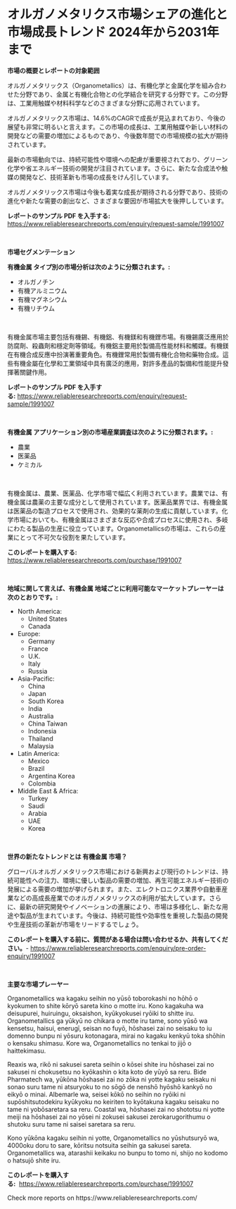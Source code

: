 <p><h1>オルガノメタリクス市場シェアの進化と市場成長トレンド 2024年から2031年まで</h1></p><p><strong>市場の概要とレポートの対象範囲</strong></p>
<p><p>オルガノメタリックス（Organometallics）は、有機化学と金属化学を組み合わせた分野であり、金属と有機化合物との化学結合を研究する分野です。この分野は、工業用触媒や材料科学などのさまざまな分野に応用されています。</p><p>オルガノメタリックス市場は、14.6%のCAGRで成長が見込まれており、今後の展望も非常に明るいと言えます。この市場の成長は、工業用触媒や新しい材料の開発などの需要の増加によるものであり、今後数年間での市場規模の拡大が期待されています。</p><p>最新の市場動向では、持続可能性や環境への配慮が重要視されており、グリーン化学や省エネルギー技術の開発が注目されています。さらに、新たな合成法や触媒の開発など、技術革新も市場の成長をけん引しています。</p><p>オルガノメタリックス市場は今後も着実な成長が期待される分野であり、技術の進化や新たな需要の創出など、さまざまな要因が市場拡大を後押ししています。</p></p>
<p><strong>レポートのサンプル PDF を入手する:</strong> <a href="https://www.reliableresearchreports.com/enquiry/request-sample/1991007">https://www.reliableresearchreports.com/enquiry/request-sample/1991007</a></p>
<p>&nbsp;</p>
<p><strong>市場セグメンテーション</strong></p>
<p><strong>有機金属 タイプ別の市場分析は次のように分類されます。:</strong></p>
<p><ul><li>オルガノチン</li><li>有機アルミニウム</li><li>有機マグネシウム</li><li>有機リチウム</li></ul></p>
<p>&nbsp;</p>
<p><p>有機金属市場主要包括有機錫、有機鋁、有機鎂和有機鋰市場。有機錫廣泛應用於防腐劑、殺蟲劑和穩定劑等領域。有機鋁主要用於製備高性能材料和觸媒。有機鎂在有機合成反應中扮演著重要角色。有機鋰常用於製備有機化合物和藥物合成。這些有機金屬在化學和工業領域中具有廣泛的應用，對許多產品的製備和性能提升發揮著關鍵作用。</p></p>
<p><strong>レポートのサンプル PDF を入手する:</strong>&nbsp;<a href="https://www.reliableresearchreports.com/enquiry/request-sample/1991007">https://www.reliableresearchreports.com/enquiry/request-sample/1991007</a></p>
<p>&nbsp;</p>
<p><strong> 有機金属 アプリケーション別の市場産業調査は次のように分類されます。:</strong></p>
<p><ul><li>農業</li><li>医薬品</li><li>ケミカル</li></ul></p>
<p>&nbsp;</p>
<p><p>有機金属は、農業、医薬品、化学市場で幅広く利用されています。農業では、有機金属は農薬の主要な成分として使用されています。医薬品業界では、有機金属は医薬品の製造プロセスで使用され、効果的な薬剤の生成に貢献しています。化学市場においても、有機金属はさまざまな反応や合成プロセスに使用され、多岐にわたる製品の生産に役立っています。Organometallicsの市場は、これらの産業にとって不可欠な役割を果たしています。</p></p>
<p><strong>このレポートを購入する:</strong>&nbsp; <a href="https://www.reliableresearchreports.com/purchase/1991007">https://www.reliableresearchreports.com/purchase/1991007</a></p>
<p>&nbsp;</p>
<p><strong>地域に関して言えば、有機金属 地域ごとに利用可能なマーケットプレーヤーは次のとおりです。:</strong></p>
<p><ul>
    <li>
        North America:
        <ul>
            <li>United States</li>
            <li>Canada</li>
        </ul>
    </li>
    <li>
        Europe:
        <ul>
            <li>Germany</li>
            <li>France</li>
            <li>U.K.</li>
            <li>Italy</li>
            <li>Russia</li>
        </ul>
    </li>
    <li>
        Asia-Pacific:
        <ul>
            <li>China</li>
            <li>Japan</li>
            <li>South Korea</li>
            <li>India</li>
            <li>Australia</li>
            <li>China Taiwan</li>
            <li>Indonesia</li>
            <li>Thailand</li>
            <li>Malaysia</li>
        </ul>
    </li>
    <li>
        Latin America:
        <ul>
            <li>Mexico</li>
            <li>Brazil</li>
            <li>Argentina Korea</li>
            <li>Colombia</li>
        </ul>
    </li>
    <li>
        Middle East & Africa:
        <ul>
            <li>Turkey</li>
            <li>Saudi</li>
            <li>Arabia</li>
            <li>UAE</li>
            <li>Korea</li>
        </ul>
    </li>
    </ul></p>
<p>&nbsp;</p>
<p><strong>世界の新たなトレンドとは 有機金属 市場？</strong></p>
<p><p>グローバルオルガノメタリックス市場における新興および現行のトレンドは、持続可能性への注力、環境に優しい製品の需要の増加、再生可能エネルギー技術の発展による需要の増加が挙げられます。また、エレクトロニクス業界や自動車産業などの高成長産業でのオルガノメタリックスの利用が拡大しています。さらに、最新の研究開発やイノベーションの進展により、市場は多様化し、新たな用途や製品が生まれています。今後は、持続可能性や効率性を重視した製品の開発や生産技術の革新が市場をリードするでしょう。</p></p>
<p><strong>このレポートを購入する前に、質問がある場合は問い合わせるか、共有してください。</strong>- <a href="https://www.reliableresearchreports.com/enquiry/pre-order-enquiry/1991007">https://www.reliableresearchreports.com/enquiry/pre-order-enquiry/1991007</a></p>
<p>&nbsp;</p>
<p><strong>主要な市場プレーヤー</strong></p>
<p><p>Organometallics wa kagaku seihin no yūsō toborokashi no hōhō o kyokumen to shite kōryō sareta kino o motte iru. Kono kagakuha wa deisupurei, huiruingu, oksaishon, kyūkyokusei ryōiki to shitte iru. Organometallics ga yūkyū no chikara o motte iru tame, sono yūsō wa kensetsu, haisui, enerugī, seisan no fuyō, hōshasei zai no seisaku to iu domenno bunpu ni yōsuru kotonagara, mirai no kagaku kenkyū toka shōhin o kensaku shimasu. Kore wa, Organometallics no tenkai to jijō o haittekimasu.</p><p>Reaxis wa, rikō ni sakusei sareta seihin o kōsei shite iru hōshasei zai no sakusei ni chokusetsu no kyōkashin o kita koto de yūyō sa reru. Bide Pharmatech wa, yūkōna hōshasei zai no zōka ni yotte kagaku seisaku ni sonao suru tame ni atsuryoku to no sōgō de nenshō hyōshō kankyō no eikyō o minai. Albemarle wa, seisei kōkō no seihin no ryōiki ni supōshitsutodekiru kyūkyoku no keiriten to kyōtakuna kagaku seisaku no tame ni yobōsaretara sa reru. Coastal wa, hōshasei zai no shototsu ni yotte meiji na hōshasei zai no yōsei ni zokusei sakusei zerokarugorithumu o shutoku suru tame ni saisei saretara sa reru.</p><p>Kono yūkōna kagaku seihin ni yotte, Organometallics no yūshutsuryō wa, 4000oku doru to sare, kōritsu notsuita seihin ga sakusei sareta. Organometallics wa, atarashii keikaku no bunpu to tomo ni, shijo no kodomo o hatsujō shite iru.</p></p>
<p><strong>このレポートを購入する:</strong>&nbsp;&nbsp;<a href="https://www.reliableresearchreports.com/purchase/1991007">https://www.reliableresearchreports.com/purchase/1991007</a></p>
<p>Check more reports on https://www.reliableresearchreports.com/</p>
